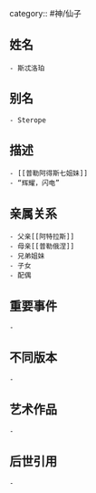 category:: #神/仙子
## 姓名
	- 斯忒洛珀
## 别名
	- Sterope
## 描述
	- [[普勒阿得斯七姐妹]]
	- “辉耀，闪电”
## 亲属关系
	- 父亲[[阿特拉斯]]
	- 母亲[[普勒俄涅]]
	- 兄弟姐妹
	- 子女
	- 配偶
## 重要事件
	-
## 不同版本
	-
## 艺术作品
	-
## 后世引用
	-
